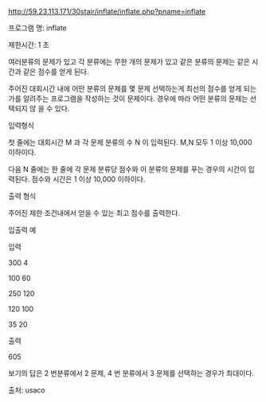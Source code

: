 http://59.23.113.171/30stair/inflate/inflate.php?pname=inflate

프로그램 명: inflate

제한시간: 1 초

여러분류의 문제가 있고 각 분류에는 무한 개의 문제가 있고 같은 분류의 문제는 같은 시간과 같은 점수를 얻게 된다.



주어진 대회시간 내에 어떤 분류의 문제를 몇 문제 선택하는게 최선의 점수를 얻게 되는 가를 알려주는 프로그램을 작성하는 것이 문제이다. 경우에 따라 어떤 분류의 문제는 선택되지 않 을 수 있다.



입력형식



첫 줄에는 대회시간 M 과 각 문제 분류의 수 N 이 입력된다. M,N 모두 1 이상 10,000 이하이다.

다음 N 줄에는 한 줄에 각 문제 분류당 점수와 이 분류의 문제를 푸는 경우의 시간이 입력된다. 점수와 시간은 1 이상 10,000 이하이다.



출력 형식



주어진 제한 조건내에서 얻을 수 있는 최고 점수를 출력한다.

입출력 예



입력



300 4

100 60

250 120

120 100

35 20



출력



605



보기의 답은 2 번분류에서 2 문제, 4 번 분류에서 3 문제를 선택하는 경우가 최대이다.




출처: usaco
